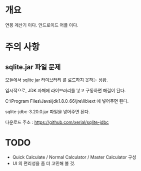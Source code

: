 # 개요
연봉 계산기 이다. 안드로이드 어플 이다. 

# 주의 사항
## sqlite.jar 파일 문제
모듈에서 sqlite jar 라이브러리 를 로드하지 못하는 상황.

임시적으로, JDK 자체에 라이브러리를 넣고 구동하면 해결이 된다.

C:\Program Files\Java\jdk1.8.0_66\jre\lib\ext 에 넣어주면 된다.

sqlite-jdbc-3.20.0.jar 파일을 넣어주면 된다.

다운로드 주소 : https://github.com/xerial/sqlite-jdbc

# TODO
* Quick Calculate / Normal Calculator / Master Calculator 구성
* UI 의 편리성을 좀 더 고민해 볼 것.
